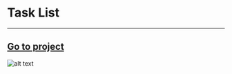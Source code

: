 # Task List

 ***
[Go to project](http://www.pebanca.ro/task-list)
---
 
![alt text](http://pebanca.ro/img/task-list.png "task list app")
